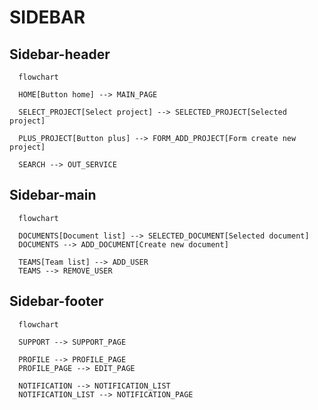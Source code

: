 # SIDEBAR

## Sidebar-header
```mermaid
  flowchart
  
  HOME[Button home] --> MAIN_PAGE

  SELECT_PROJECT[Select project] --> SELECTED_PROJECT[Selected project]

  PLUS_PROJECT[Button plus] --> FORM_ADD_PROJECT[Form create new project]

  SEARCH --> OUT_SERVICE
```

## Sidebar-main
```mermaid
  flowchart
  
  DOCUMENTS[Document list] --> SELECTED_DOCUMENT[Selected document]
  DOCUMENTS --> ADD_DOCUMENT[Create new document]

  TEAMS[Team list] --> ADD_USER
  TEAMS --> REMOVE_USER
```

## Sidebar-footer
```mermaid
  flowchart

  SUPPORT --> SUPPORT_PAGE

  PROFILE --> PROFILE_PAGE
  PROFILE_PAGE --> EDIT_PAGE

  NOTIFICATION --> NOTIFICATION_LIST
  NOTIFICATION_LIST --> NOTIFICATION_PAGE
```
